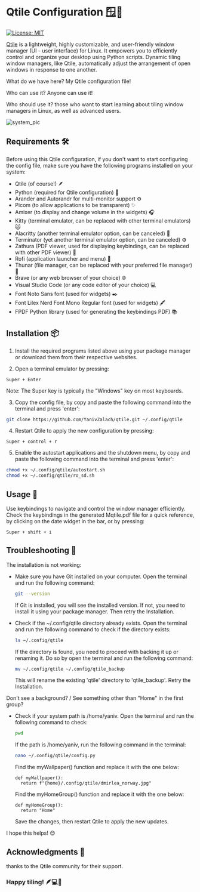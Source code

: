 # Qtile Configuration 🪟🚀

[![License: MIT](https://img.shields.io/badge/License-MIT-yellow.svg)](https://opensource.org/licenses/MIT)

[Qtile](https://github.com/qtile/qtile) is a lightweight, highly customizable, and user-friendly window manager (UI - user interface) for Linux. It empowers you to efficiently control and organize your desktop using Python scripts. 
Dynamic tiling window managers, like Qtile, automatically adjust the arrangement of open windows in response to one another.

What do we have here? My Qtile configuration file!

Who can use it? Anyone can use it!

Who should use it? those who want to start learning about tiling window managers in Linux, as well as advanced users.

![system_pic](https://github.com/YanivZalach/qtile-config/assets/131461377/6a9460f3-54a3-4087-918f-759057a085c4)

## Requirements 🛠️

Before using this Qtile configuration, if you don't want to start configuring the config file, make sure you have the following programs installed on your system:

- Qtile (of course!) 🪶
- Python (required for Qtile configuration) 🐍
- Arander and Autorandr for multi-monitor support ⚙️
- Picom (to allow applications to be transparent) ✨
- Amixer (to display and change volume in the widgets) 🎧
- Kitty (terminal emulator, can be replaced with other terminal emulators) 🐱
- Alacritty (another terminal emulator option, can be canceled) 🍃
- Terminator (yet another terminal emulator option, can be canceled) ⚙️
- Zathura (PDF viewer, used for displaying keybindings, can be replaced with other PDF viewer) 📜
- Rofi (application launcher and menu) 🚀
- Thunar (file manager, can be replaced with your preferred file manager) 📂
- Brave (or any web browser of your choice) 🌐
- Visual Studio Code (or any code editor of your choice) 💻
- Font Noto Sans font (used for widgets) ✒️
- Font Lilex Nerd Font Mono Regular font (used for widgets) 🖋️
- FPDF Python library (used for generating the keybindings PDF) 📚

## Installation 📦

1. Install the required programs listed above using your package manager or download them from their respective websites.

2. Open a terminal emulator by pressing:
  ```
  Super + Enter
  ```
  Note: The Super key is typically the "Windows" key on most keyboards.
  
3. Copy the config file, by copy and paste the following command into the terminal and press 'enter':

  ```bash
  git clone https://github.com/YanivZalach/qtile.git ~/.config/qtile
  ```

4. Restart Qtile to apply the new configuration by pressing:

  ```
  Super + control + r
  ```

5. Enable the autostart applications and the shutdown menu, by copy and paste the following command into the terminal and press 'enter':
  ```bash
  chmod +x ~/.config/qtile/autostart.sh
  chmod +x ~/.config/qtile/ro_sd.sh
  ```

## Usage 🚀

Use keybindings to navigate and control the window manager efficiently. 
Check the keybindings in the generated Mqtile.pdf file for a quick reference, by clicking on the date widget in the bar,
or by pressing:

```
Super + shift + i 
```

## Troubleshooting 🔧

The installation is not working:

* Make sure you have Git installed on your computer.
  Open the terminal and run the following command:
  ```bash
  git --version
  ```
  If Git is installed, you will see the installed version. If not, you need to install it using your package manager.
  Then retry the Installation.
  
* Check if the ~/.config/qtile directory already exists.
  Open the terminal and run the following command to check if the directory exists:
  ```bash
  ls ~/.config/qtile
  ```
  If the directory is found, you need to proceed with backing it up or renaming it.
  Do so by open the terminal and run the following command:
  ```bash
  mv ~/.config/qtile ~/.config/qtile_backup
  ```
  This will rename the existing 'qtile' directory to 'qtile_backup'.
  Retry the Installation.

Don't see a background? / See something other than "Home" in the first group?
* Check if your system path is /home/yaniv. Open the terminal and run the following command to check:
  ```bash
  pwd
  ```
  If the path is /home/yaniv, run the following command in the terminal:
  ```bash
  nano ~/.config/qtile/config.py
  ```
  Find the myWallpaper() function and replace it with the one below:
  
  ```
  def myWallpaper():
    return f"{home}/.config/qtile/dmirlea_norway.jpg"
  ```

  Find the myHomeGroup() function and replace it with the one below:
  
  ```
  def myHomeGroup():
    return "Home"
  ```

  Save the changes, then restart Qtile to apply the new updates.

I hope this helps! 😊

## Acknowledgments 🙏
thanks to the Qtile community for their support.


### Happy tiling! 🪶💻🐍
